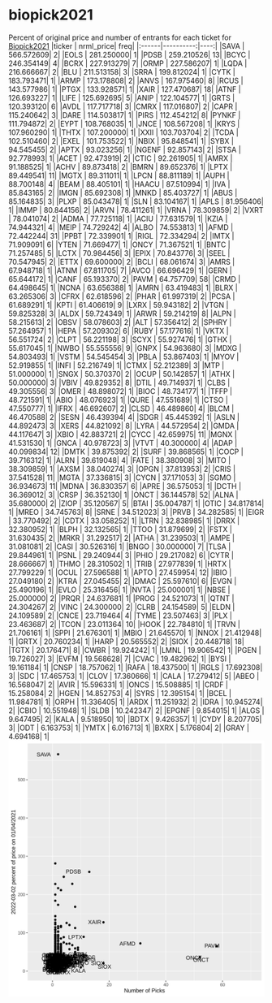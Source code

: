 # biopick2021
Percent of original price and number of entrants for each ticket for [Biopick2021](https://twitter.com/hashtag/Biopick2021)
|ticker | nrml_price| freq|
|:------|----------:|----:|
|SAVA   | 566.572609|    2|
|EOLS   | 281.250000|    1|
|PDSB   | 259.210526|   13|
|BCYC   | 246.354149|    4|
|BCRX   | 227.913279|    7|
|ORMP   | 227.586207|    1|
|LQDA   | 216.666667|    2|
|BLU    | 211.513158|    3|
|SRRA   | 199.812024|    1|
|CYTK   | 183.793471|    1|
|ARMP   | 173.178808|    2|
|ANVS   | 167.975460|    8|
|RCUS   | 143.577986|    1|
|PTGX   | 133.928571|    1|
|XAIR   | 127.470687|   18|
|ATNF   | 126.693227|    1|
|LIFE   | 125.692695|    5|
|ANIP   | 122.104577|    1|
|GRTS   | 120.393120|    6|
|AVDL   | 117.717718|    3|
|CMRX   | 117.016807|    2|
|CAPR   | 115.240642|    3|
|DARE   | 114.503817|    1|
|PIRS   | 112.454212|    8|
|PYNKF  | 111.794872|    2|
|EYPT   | 108.768035|    1|
|JNCE   | 108.567208|    1|
|KRYS   | 107.960290|    1|
|THTX   | 107.200000|    1|
|XXII   | 103.703704|    2|
|TCDA   | 102.510460|    2|
|EXEL   | 101.753522|    1|
|NBIX   |  95.848541|    1|
|SYBX   |  94.545455|    2|
|APTX   |  93.023256|    1|
|NGENF  |  92.857143|    2|
|STSA   |  92.778993|    1|
|ACET   |  92.473919|    2|
|CTIC   |  92.261905|    1|
|AMRX   |  91.188525|    1|
|ACHV   |  89.873418|    2|
|BMRN   |  89.652376|    1|
|LPTX   |  89.449541|   11|
|MGTX   |  89.311011|    1|
|LPCN   |  88.811189|    1|
|AUPH   |  88.700148|    4|
|BEAM   |  88.405101|    1|
|HAACU  |  87.510994|    1|
|IVA    |  85.843165|    2|
|IMGN   |  85.692308|    1|
|MNKD   |  85.403727|    1|
|ABUS   |  85.164835|    3|
|PLXP   |  85.043478|    1|
|SLN    |  83.104167|    1|
|APLS   |  81.956406|    1|
|IMMP   |  80.844156|    2|
|ARVN   |  78.411261|    1|
|VRNA   |  78.309859|    2|
|VXRT   |  78.041074|    2|
|ADMA   |  77.725118|    1|
|ACIU   |  77.631579|    1|
|KZIA   |  74.944321|    4|
|MEIP   |  74.729242|    4|
|ALBO   |  74.553813|    1|
|AFMD   |  72.442244|   31|
|PPBT   |  72.339901|    1|
|RIGL   |  72.334294|    2|
|IMTX   |  71.909091|    6|
|YTEN   |  71.669477|    1|
|ONCY   |  71.367521|    1|
|BNTC   |  71.257485|    5|
|LCTX   |  70.984456|    3|
|EPIX   |  70.843776|    3|
|SEEL   |  70.547945|    2|
|ETTX   |  69.600000|    2|
|BCLI   |  68.061674|    3|
|AMRS   |  67.948718|    1|
|ATNM   |  67.811705|    7|
|AVCO   |  66.696429|    1|
|GERN   |  65.644172|    1|
|CANF   |  65.193370|    2|
|PAVM   |  64.757709|   58|
|CRMD   |  64.498645|    1|
|NCNA   |  63.656388|    1|
|AMRN   |  63.419483|    1|
|BLRX   |  63.265306|    3|
|CFRX   |  62.618596|    2|
|PHAR   |  61.997319|    2|
|PCSA   |  61.689291|    1|
|KPTI   |  61.406619|    9|
|LXRX   |  59.943182|    2|
|VTGN   |  59.825328|    3|
|ALDX   |  59.724349|    1|
|ARWR   |  59.214219|    8|
|ALPN   |  58.215613|    2|
|OBSV   |  58.078603|    2|
|ALT    |  57.356412|    2|
|SPHRY  |  57.264957|    1|
|HEPA   |  57.209302|    6|
|RUBY   |  57.177616|    1|
|VKTX   |  56.551724|    2|
|CLPT   |  56.221198|    3|
|SCYX   |  55.927476|    1|
|GTHX   |  55.617045|    1|
|NWBO   |  55.555556|    9|
|GNPX   |  54.963680|    3|
|MDXG   |  54.803493|    1|
|VSTM   |  54.545454|    3|
|PBLA   |  53.867403|    1|
|MYOV   |  52.919855|    1|
|INFI   |  52.216749|    1|
|CTMX   |  52.212389|    3|
|MTP    |  51.000000|    1|
|SNGX   |  50.370370|    2|
|OCUP   |  50.142857|    1|
|ATHX   |  50.000000|    3|
|VBIV   |  49.829352|    8|
|DTIL   |  49.714937|    1|
|CLBS   |  49.305556|    3|
|OMER   |  48.898072|    1|
|BIOC   |  48.734177|    1|
|TFFP   |  48.721591|    1|
|ABIO   |  48.076923|    1|
|QURE   |  47.551689|    1|
|CTSO   |  47.550777|    1|
|IFRX   |  46.692607|    2|
|CLSD   |  46.489860|    4|
|BLCM   |  46.470588|    2|
|SESN   |  46.439394|    4|
|SDGR   |  45.445392|    1|
|ASLN   |  44.892473|    3|
|XERS   |  44.821092|    8|
|LYRA   |  44.572954|    2|
|GMDA   |  44.117647|    3|
|XBIO   |  42.883721|    2|
|CYCC   |  42.659975|   11|
|MGNX   |  41.531530|    1|
|GNCA   |  40.978723|    3|
|VTVT   |  40.300000|    4|
|ADAP   |  40.099834|   12|
|DMTK   |  39.875392|    2|
|SURF   |  39.868565|    1|
|COCP   |  39.716312|    1|
|ALRN   |  39.619048|    4|
|FATE   |  38.380908|    3|
|MITO   |  38.309859|    1|
|AXSM   |  38.040274|    3|
|OPGN   |  37.813953|    2|
|CRIS   |  37.541528|   11|
|MGTA   |  37.336815|    3|
|CYCN   |  37.171053|    3|
|SGMO   |  36.934673|   11|
|MDNA   |  36.830357|    6|
|APRE   |  36.575053|    1|
|DCTH   |  36.369012|    3|
|CRSP   |  36.352130|    1|
|ONCT   |  36.144578|   52|
|ALNA   |  35.680000|    2|
|ZIOP   |  35.120567|    5|
|BTAI   |  35.004787|    1|
|OTIC   |  34.817814|    1|
|MREO   |  34.745763|    8|
|SRNE   |  34.512023|    3|
|PRVB   |  34.282585|    1|
|EIGR   |  33.770492|    2|
|CDTX   |  33.058252|    1|
|LTRN   |  32.838985|    1|
|DRRX   |  32.380952|    1|
|BLPH   |  32.132565|    1|
|TTOO   |  31.879699|    2|
|FSTX   |  31.630435|    2|
|MRKR   |  31.292517|    2|
|ATHA   |  31.239503|    1|
|AMPE   |  31.081081|    2|
|CASI   |  30.526316|    1|
|BNGO   |  30.000000|    7|
|TLSA   |  29.844961|    1|
|PSNL   |  29.240944|    3|
|PHIO   |  29.217082|    6|
|CYTR   |  28.666667|    1|
|THMO   |  28.310502|    1|
|TRIB   |  27.977839|    1|
|HRTX   |  27.799229|    1|
|OCUL   |  27.596588|    1|
|APTO   |  27.459954|   12|
|IBIO   |  27.049180|    2|
|KTRA   |  27.045455|    2|
|DMAC   |  25.597610|    6|
|EVGN   |  25.490196|    1|
|EVLO   |  25.316456|    1|
|NVTA   |  25.000001|    1|
|NBSE   |  25.000000|    2|
|PRQR   |  24.637681|    1|
|PROG   |  24.521073|    1|
|QTNT   |  24.304267|    2|
|VINC   |  24.300000|    2|
|CLRB   |  24.154589|    5|
|ELDN   |  24.109589|    2|
|CNCE   |  23.719464|    4|
|TYME   |  23.507463|    3|
|PLX    |  23.463687|    2|
|TCON   |  23.011364|   10|
|HOOK   |  22.784810|    1|
|TRVN   |  21.706161|    1|
|SPPI   |  21.676301|    1|
|MBIO   |  21.645570|    1|
|NNOX   |  21.412948|    1|
|GRTX   |  20.760234|    1|
|HARP   |  20.565552|    2|
|SIOX   |  20.448718|   18|
|TGTX   |  20.176471|    8|
|CWBR   |  19.924242|    1|
|LMNL   |  19.906542|    1|
|PGEN   |  19.726027|    3|
|EVFM   |  19.568628|    7|
|CVAC   |  19.482962|    1|
|BYSI   |  19.161184|    1|
|CNSP   |  18.757062|    1|
|RAFA   |  18.437500|    1|
|RGLS   |  17.692308|    3|
|SDC    |  17.465753|    1|
|CLOV   |  17.360666|    1|
|CALA   |  17.279412|    5|
|ABEO   |  16.568047|    2|
|AVIR   |  15.596331|    1|
|ONCS   |  15.508885|    1|
|CRDF   |  15.258084|    2|
|HGEN   |  14.852753|    4|
|SYRS   |  12.395154|    1|
|BCEL   |  11.984781|    1|
|ORPH   |  11.336405|    1|
|ARDX   |  11.251932|    2|
|IDRA   |  10.945274|    2|
|CBIO   |  10.551948|    1|
|SLDB   |  10.242347|    2|
|EPGNF  |   9.854015|    1|
|ALGS   |   9.647495|    2|
|KALA   |   9.518950|   10|
|BDTX   |   9.426357|    1|
|CYDY   |   8.207705|    3|
|ODT    |   6.163753|    1|
|YMTX   |   6.016713|    1|
|BXRX   |   5.176804|    2|
|GRAY   |   4.694168|    1|
![retvspicks](biopicks.png?raw=true)
